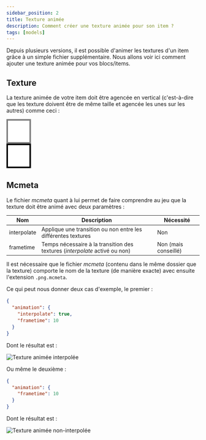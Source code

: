```yaml
---
sidebar_position: 2
title: Texture animée
description: Comment créer une texture animée pour son item ?
tags: [models]
---
```


Depuis plusieurs versions, il est possible d'animer les textures d'un item grâce à un simple fichier supplémentaire. Nous allons voir ici comment ajouter une texture animée pour vos blocs/items.

## Texture

La texture animée de votre item doit être agencée en vertical (c'est-à-dire que les texture doivent être de même taille et agencée les unes sur les autres) comme ceci :

![Exemple de texture](/img/docs/animated-texture/example-texture.png)

## Mcmeta

Le fichier _mcmeta_ quant à lui permet de faire comprendre au jeu que la texture doit être animé avec deux paramètres :

| Nom         | Description                                                                 | Nécessité            |
|-------------|-----------------------------------------------------------------------------|----------------------|
| interpolate | Applique une transition ou non entre les différentes textures               | Non                  |
| frametime   | Temps nécessaire à la transition des textures (_interpolate_ activé ou non) | Non (mais conseillé) |

Il est nécessaire que le fichier _mcmeta_ (contenu dans le même dossier que la texture) comporte le nom de la texture (de manière exacte) avec ensuite l'extension `.png.mcmeta`.

Ce qui peut nous donner deux cas d'exemple, le premier :

```json
{
  "animation": {
    "interpolate": true,
    "frametime": 10
  }
}
```
Dont le résultat est :

![Texture animée interpolée](/img/docs/animated-texture/interpolate.GIF)

Ou même le deuxième :

```json
{
  "animation": {
    "frametime": 10
  }
}
```

Dont le résultat est :

![Texture animée non-interpolée](/img/docs/animated-texture/non-interpolate.GIF)